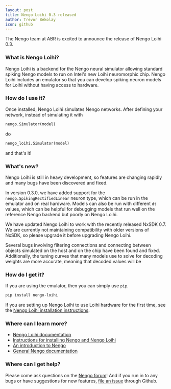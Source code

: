 ```yaml
---
layout: post
title: Nengo Loihi 0.3 released
author: Trevor Bekolay
icon: github
---
```


The Nengo team at ABR is excited to announce
the release of Nengo Loihi 0.3.

### What is Nengo Loihi?

Nengo Loihi is a backend for the Nengo neural simulator
allowing standard spiking Nengo models
to run on Intel's new Loihi neuromorphic chip.
Nengo Loihi includes an emulator so that
you can develop spiking neuron models
for Loihi without having access to hardware.

### How do I use it?

Once installed, Nengo Loihi simulates Nengo networks.
After defining your network, instead of simulating it with

```python
nengo.Simulator(model)
```

do

```python
nengo_loihi.Simulator(model)
```

and that's it!

### What's new?

Nengo Loihi is still in heavy development,
so features are changing rapidly
and many bugs have been discovered and fixed.

In version 0.3.0, we have added support
for the `nengo.SpikingRectifiedLinear` neuron type,
which can be run in the emulator and on real hardware.
Models can also be run with different `dt` values,
which can be helpful for debugging models
that run well on the reference Nengo backend
but poorly on Nengo Loihi.

We have updated Nengo Loihi to work with
the recently released NxSDK 0.7.
We are currently not maintaining compatibility
with older versions of NxSDK,
so please upgrade it before upgrading Nengo Loihi.

Several bugs involving filtering connections
and connecting between objects simulated
on the host and on the chip have been found and fixed.
Additionally, the tuning curves that many models
use to solve for decoding weights are more accurate,
meaning that decoded values will be

### How do I get it?

If you are using the emulator, then you can
simply use `pip`.

```bash
pip install nengo-loihi
```

If you are setting up Nengo Loihi
to use Loihi hardware for the first time,
see the [Nengo Loihi installation instructions](https://www.nengo.ai/nengo-loihi/installation.html).

### Where can I learn more?

- [Nengo Loihi documentation](https://www.nengo.ai/nengo-loihi)
- [Instructions for installing Nengo and Nengo Loihi](https://www.nengo.ai/nengo-loihi/installation.html)
- [An introduction to Nengo](https://www.nengo.ai/quickstart.html)
- [General Nengo documentation](https://www.nengo.ai/)

### Where can I get help?

Please come ask questions on the
[Nengo forum](https://forum.nengo.ai/c/backends/loihi)!
And if you run in to any bugs or have suggestions for new features,
[file an issue](https://github.com/nengo/nengo-loihi/issues)
through Github.
